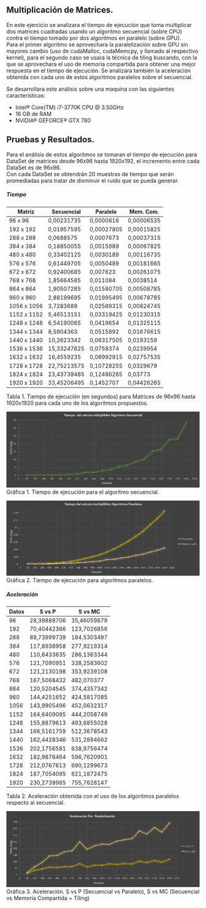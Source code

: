 ## Multiplicación de Matrices.

En este ejercicio se analizara el tiempo de ejecución que toma multiplicar dos matrices cuadradas usando un algoritmo secuencial (sobre CPU) contra el tiempo tomado por dos algoritmos en paralelo (sobre GPU).  
Para el primer algoritmo se aprovechara la paralelización sobre GPU sin mayores cambio (uso de cudaMalloc, cudaMemcpy, y llamado al respectivo kernel), para el segundo caso se usara la técnica de tiling buscando, con la que se aprovechara el uso de memoria compartida para obtener una mejor respuesta en el tiempo de ejecución. Se analizara también la aceleración obtenida con cada uno de estos algoritmos paralelos sobre el secuencial. 

Se desarrollara este análisis sobre una maquina con las siguientes características:

* Intel® Core(TM) i7-3770K CPU @ 3.50GHz
* 16 GB de RAM
* NVIDIA® GEFORCE® GTX 780

## Pruebas y Resultados.

Para el análisis de estos algoritmos se tomaran el tiempo de ejecución para DataSet de matrices desde 96x96 hasta 1920x192, el incremento entre cada DataSet es de 96x96.   
Con cada DataSet se obtendrán 20 muestras de tiempo que serán promediadas para tratar de disminuir el ruido que se pueda generar.

##### Tiempo  

Matriz|	Secuencial|	Paralelo|	Mem. Com.
-----|-----|-----|-----
96 x 96|		0,00231735|		0,0000816|	0,00006535
192 x 192|		0,01957595|		0,00027805|	0,00015825
288 x 288|		0,0688575|		0,0007673|	0,00037315
384 x 384|		0,18850055|		0,0015989|	0,00067825
480 x 480|		0,33402125|		0,0030189|	0,00116735
576 x 576|		0,61449705|		0,0050489|	0,00181665
672 x 672|		0,92400685|		0,007623|	0,00261075
768 x 768|		1,85664585|		0,011084|	0,0038514
864 x 864|		1,90507285|		0,01580705|	0,00508785
960 x 960|		2,88199695|		0,01995495|	0,00678785
1056 x 1056|	3,7283689|		0,02589315|	0,00824745
1152 x 1152|	5,46513151|		0,03319425|	0,01230315
1248 x 1248|	6,54190065|		0,0419654|	0,01325115
1344 x 1344|	8,5904363|		0,0515892|	0,01676615
1440 x 1440|	10,2623342|		0,06317505|	0,0193159
1536 x 1536|	15,33247625|	0,0758374|	0,0239954
1632 x 1632|	16,4559235|		0,08992915|	0,02757535
1728 x 1728|	22,75213575|	0,10728255|	0,0329679
1824 x 1824|	23,43739485|	0,12486265|	0,03773
1920 x 1920|	33,45206495|	0,1452707|	0,04426265
Tabla 1. Tiempo de ejecución (en segundos) para Matrices de 96x96 hasta 1920x1920 para cada uno de los algoritmos propuestos.

![Multiplicación de Matrices - Secuencial](https://github.com/JhonatanBarrera/HPC/blob/master/multiMat/img/tem_sec.PNG "Tiempo de Ejecución - Secuencial")  
Gráfica 1. Tiempo de ejecución para el algoritmo secuencial.  

![Multiplicación de Matrices - Paralelo](https://github.com/JhonatanBarrera/HPC/blob/master/multiMat/img/tem_par.PNG "Tiempo de Ejecución - Paralelo")  
Gráfica 2. Tiempo de ejecución para algoritmos paralelos.  

##### Aceleración  

Datos|	S vs P|	S vs MC
-----|-----|-----
96|		28,39889706|	35,46059679
192|	70,40442366|	123,7026856
288|	89,73999739|	184,5303497
384|	117,8938958|	277,9219314
480|	110,6433635|	286,1363344
576|	121,7090951|	338,2583602
672|	121,2130198|	353,9239108
768|	167,5068432|	482,070377
864|	120,5204545|	374,4357342
960|	144,4251652|	424,5817085
1056|	143,9905496|	452,0632317
1152|	164,6409095|	444,2058749
1248|	155,8879613|	493,6855028
1344|	166,5161759|	512,3678543
1440|	162,4428346|	531,2894662
1536|	202,1756581|	638,9756474
1632|	182,9876464|	596,7620901
1728|	212,0767613|	690,1299673
1824|	187,7054095|	621,1872475
1920|	230,2739985|	755,7628147
Tabla 2. Aceleración obtenida con el uso de los algoritmos paralelos respecto al secuencial.  

![Multiplicación de Matrices - Aceleración](https://github.com/JhonatanBarrera/HPC/blob/master/multiMat/img/aceleration.PNG "Aceleración")  
Gráfica 3. Aceleración. S vs P (Secuencial vs Paralelo), S vs MC (Secuencial vs Memoria Compartida + Tiling)